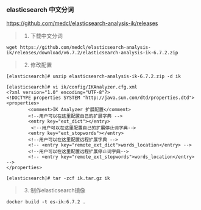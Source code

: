 ### elasticsearch 中文分词
https://github.com/medcl/elasticsearch-analysis-ik/releases

> 1. 下载中文分词
```
wget https://github.com/medcl/elasticsearch-analysis-ik/releases/download/v6.7.2/elasticsearch-analysis-ik-6.7.2.zip
```
> 2. 修改配置
```
[elasticsearch]# unzip elasticsearch-analysis-ik-6.7.2.zip -d ik

[elasticsearch]# vi ik/config/IKAnalyzer.cfg.xml
<?xml version="1.0" encoding="UTF-8"?>
<!DOCTYPE properties SYSTEM "http://java.sun.com/dtd/properties.dtd">
<properties>
        <comment>IK Analyzer 扩展配置</comment>
        <!--用户可以在这里配置自己的扩展字典 -->
        <entry key="ext_dict"></entry>
         <!--用户可以在这里配置自己的扩展停止词字典-->
        <entry key="ext_stopwords"></entry>
        <!--用户可以在这里配置远程扩展字典 -->
        <!-- <entry key="remote_ext_dict">words_location</entry> -->
        <!--用户可以在这里配置远程扩展停止词字典-->
        <!-- <entry key="remote_ext_stopwords">words_location</entry> -->
</properties>

[elasticsearch]# tar -zcf ik.tar.gz ik
```

> 3. 制作elasticsearch镜像
```
docker build -t es-ik:6.7.2 .
```